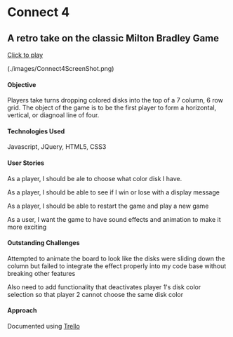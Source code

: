 # Connect 4

## A retro take on the classic Milton Bradley Game

[Click to play](https://annaboeri.github.io/connect-4/)

(./images/Connect4ScreenShot.png)

#### Objective
Players take turns dropping colored disks into the top of a 7 column, 6 row grid. The object of the game is to be the first player to form a horizontal, vertical, or diagnoal line of four.

#### Technologies Used
Javascript, JQuery, HTML5, CSS3

#### User Stories
As a player, I should be ale to choose what color disk I have.

As a player, I should be able to see if I win or lose with a display message

As a player, I should be able to restart the game and play a new game

As a user, I want the game to have sound effects and animation to make it more exciting

#### Outstanding Challenges

Attempted to animate the board to look like the disks were sliding down the column but failed to integrate the effect properly into my code base without breaking other features

Also need to add functionality that deactivates player 1's disk color selection so that player 2 cannot choose the same disk color

#### Approach
Documented using [Trello](https://trello.com/b/Y4wQH05J/wdi-project-1-connect-4) 
